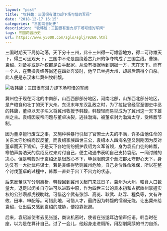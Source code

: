 ```yaml
---
layout: "post"
title: "牧韩馥：三国很有潜力却下场可惜的军阀"
date: "2018-12-17 16:15"
categories: "三国两晋历史"
description: "牧韩馥：三国很有潜力却下场可惜的军阀"
tags: 三国两晋历史
url: https://www.y5000.com/zgls/sglj/9260.html
---
```






三国时期天下局势动荡，天下分十三州，此十三州得一可雄霸地方，得二可称雄天下，得三可坐观天下，三国中不论是围绕着古九州的争夺构成了三国主线。曹操、袁绍、刘备亦或是孙权都是白手起家，从没有根据地到割据一方，志在天下。而有一个人，在曹操袁绍等尚还在四处奔波时，他早已坐拥大州，却最后落得个自杀。此人便是东汉末年冀州牧韩馥。

![牧韩馥：三国很有潜力却下场可惜的军阀](/uploads/allimg/170105/6-1F105104Ac32.JPG)

冀州位于现在河北的中南部，山西西部部分地区，河南北部，山东西北部分地区，是产粮食和壮丁的天下大州。东汉末年东汉乱政之时，为了拉拢曾经官至御史中丞的韩馥，董卓以天子名义将冀州牧授予韩馥，韩馥轻而易举成为了冀州这一天下雄州之主。袁绍因废帝问题与董卓决裂，逃往渤海，被董卓封为渤海太守，受韩馥节制。

因为董卓擅行废立之事，又施种种暴行引起了官僚士大夫的不满，许多由他任命的关东太守纷纷商议反董，而袁绍家族四世三公，袁绍本人四海名望又刚刚因为反对董卓而天下皆知，于是天下各地纷纷拥护袁绍为义军首领，身为袁氏门徒的韩馥，寒怕声势浩天的袁绍反过来对付自己，便主动通书表明自己支持袁绍，一同讨贼的决心。但是韩馥对于袁绍还是很放心不下，毕竟眼前这个渤海郡太守野心天下，身边又有一大批武将谋士，若是袁绍得势则冀州危险，自己身价性命难保，所以在整个讨伐董卓的过程中，韩馥一直处于出工不出力的状态。

后来反董联军分崩离析，韩馥回到冀州关起门来过日子，冀州为大州，粮食人口数量大，退足以闭关自守进可以进取中原，作为四世三公的袁本初和占据幽州掌握实权的公孙瓒都虎视眈眈，可惜这个武有张郃、高览、耿武、赵浮、程奂等，文有许攸、田丰、审配等。可惜此地，可惜人才，最终因为韩馥的懦弱无能，让出冀州给袁绍，让出后又感到袁绍的威胁，便投靠张邈。

后来，袁绍派使者去见张邈，商议机密时，使者在张邈耳边悄声细语。韩当时在座，以为是在算计自己。过了一会儿，他起身走进厕所，用刮削简牍的书刀自杀。
